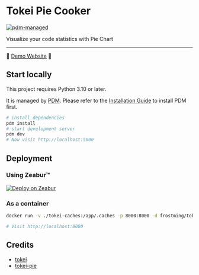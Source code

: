 # Tokei Pie Cooker

[![pdm-managed](https://img.shields.io/endpoint?url=https%3A%2F%2Fcdn.jsdelivr.net%2Fgh%2Fpdm-project%2F.github%2Fbadge.json)](https://pdm-project.org)

Visualize your code statistics with Pie Chart

---

🚀 [Demo Website](https://piechart.zeabur.app/) 🚀

## Start locally

This project requires Python 3.10 or later.

It is managed by [PDM](https://pdm-project.org/). Please refer to the [Installation Guide](https://pdm-project.org/en/latest/#installation) to install PDM first.

```bash
# install dependencies
pdm install
# start development server
pdm dev
# Now visit http://localhost:5000
```

## Deployment

### Using Zeabur™

[![Deploy on Zeabur](https://zeabur.com/button.svg)](https://zeabur.com/templates/RH2BNM?referralCode=frostming)

### As a container

```bash
docker run -v ./tokei-caches:/app/.caches -p 8000:8000 -d frostming/tokei-pie-cooker

# Visit http://localhost:8000
```

## Credits

- [tokei](https://github.com/XAMPPRocky/tokei)
- [tokei-pie](https://github.com/laixintao/tokei-pie)
